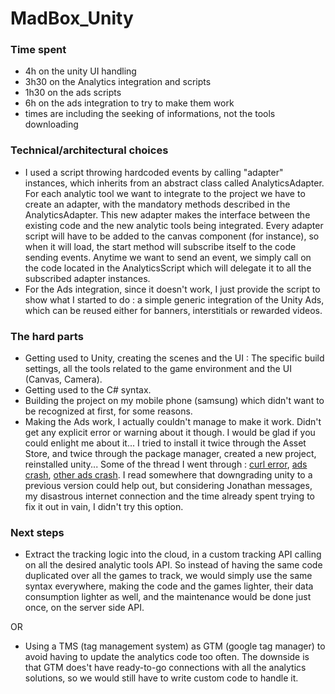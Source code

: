 # MadBox_Unity

### Time spent
 * 4h on the unity UI handling
 * 3h30 on the Analytics integration and scripts
 * 1h30 on the ads scripts
 * 6h on the ads integration to try to make them work
 * times are including the seeking of informations, not the tools downloading

### Technical/architectural choices
 * I used a script throwing hardcoded events by calling "adapter" instances, which inherits from an abstract class called AnalyticsAdapter. For each analytic tool we want to integrate to the project we have to create an adapter, with the mandatory methods described in the AnalyticsAdapter. This new adapter makes the interface between the existing code and the new analytic tools being integrated. Every adapter script will have to be added to the canvas component (for instance), so when it will load, the start method will subscribe itself to the code sending events. Anytime we want to send an event, we simply call on the code located in the AnalyticsScript which will delegate it to all the subscribed adapter instances.
 * For the Ads integration, since it doesn't work, I just provide the script to show what I started to do : a simple generic integration of the Unity Ads, which can be reused either for banners, interstitials or rewarded videos.

### The hard parts
 * Getting used to Unity, creating the scenes and the UI : The specific build settings, all the tools related to the game environment and the UI (Canvas, Camera).
 * Getting used to the C# syntax.
 * Building the project on my mobile phone (samsung) which didn't want to be recognized at first, for some reasons.
 * Making the Ads work, I actually couldn't manage to make it work. Didn't get any explicit error or warning about it though. I would be glad if you could enlight me about it... I tried to install it twice through the Asset Store, and twice through the package manager, created a new project, reinstalled unity... Some of the thread I went through : [curl error](https://forum.unity.com/threads/whats-curl-error-56.794703/), [ads crash](https://forum.unity.com/threads/ads-crash-on-android.802656/), [other ads crash](https://forum.unity.com/threads/game-crash-on-android-after-integrating-unity-ads.611131/). I read somewhere that downgrading unity to a previous version could help out, but considering Jonathan messages, my disastrous internet connection and the time already spent trying to fix it out in vain, I didn't try this option.

### Next steps
 * Extract the tracking logic into the cloud, in a custom tracking API calling on all the desired analytic tools API. So instead of having the same code duplicated over all the games to track, we would simply use the same syntax everywhere, making the code and the games lighter, their data consumption lighter as well, and the maintenance would be done just once, on the server side API.

 OR

 * Using a TMS (tag management system) as GTM (google tag manager) to avoid having to update the analytics code too often. The downside is that GTM does't have ready-to-go connections with all the analytics solutions, so we would still have to write custom code to handle it.